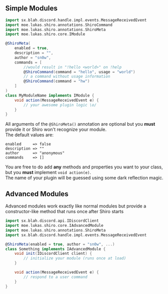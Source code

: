## Simple Modules

```groovy
import sx.blah.discord.handle.impl.events.MessageReceivedEvent
import moe.lukas.shiro.annotations.ShiroCommand
import moe.lukas.shiro.annotations.ShiroMeta
import moe.lukas.shiro.core.IModule

@ShiroMeta(
    enabled = true, 
    description = "", 
    author = "sn0w",
    commands = [
        //would result in "!hello <world>" on !help
        @ShiroCommand(command = "hello", usage = "world")
        // a command without usage information
        @ShiroCommand(command = "hw")
    ]
)
class MyModuleName implements IModule {
    void action(MessageReceivedEvent e) {
        // your awesome plugin logic \o/
    }
}
```
All arguments of the `@ShiroMeta()` annotation are optional but you **must** provide it or Shiro won't recognize your module.<br>
The default values are:
```
enabled     => false
description => ""
author      => "anonymous"
commands    => []
```

You are free to do add **any** methods and properties you want to your class, but you **must** implement `void action(e)`.<br>
The name of your plugin will be guessed using some dark reflection magic.

## Advanced Modules
Advanced modules work exactly like normal modules but provide a constructor-like method that runs once after Shiro starts

```groovy
import sx.blah.discord.api.IDiscordClient
import moe.lukas.shiro.core.IAdvancedModule
import moe.lukas.shiro.annotations.ShiroMeta
import sx.blah.discord.handle.impl.events.MessageReceivedEvent

@ShiroMeta(enabled = true, author = "sn0w", ...)
class Something implements IAdvancedModule {
    void init(IDiscordClient client) {
        // initialize your module (runs once at load)
    }

    void action(MessageReceivedEvent e) {
        // respond to a user command
    }
}

```
